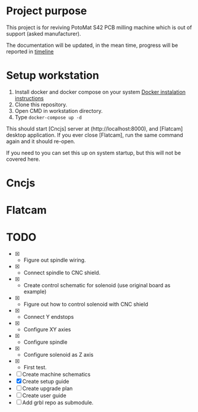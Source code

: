 # Project purpose
This project is for reviving PotoMat S42 PCB milling machine which is out of support (asked manufacturer). 

The documentation will be updated, in the mean time, progress will be reported in [timeline](timeline.md)

# Setup workstation
1.  Install docker and docker compose on your system [Docker instalation instructions](https://docs.docker.com/get-docker/)
2. Clone this repository.
3. Open CMD in workstation directory.
4. Type `docker-compose up -d`

This should start [Cncjs] server at (http://localhost:8000), and [Flatcam] desktop application. If you ever close [Flatcam], run the same command again and it should re-open. 

If you need to you can set this up on system startup, but this will not be covered here. 

# Cncjs
# Flatcam

# TODO
- [x] - Figure out spindle wiring.
- [x] - Connect spindle to CNC shield.
- [x] - Create control schematic for solenoid (use original board as example)
- [x] - Figure out how to control solenoid with CNC shield
- [x] - Connect Y endstops
- [x] - Configure XY axies
- [x] - Configure spindle
- [x] - Configure solenoid as Z axis
- [x] - First test.
- [ ] Create machine schematics
- [x] Create setup guide
- [ ] Create upgrade plan
- [ ] Create user guide
- [ ] Add grbl repo as submodule. 
